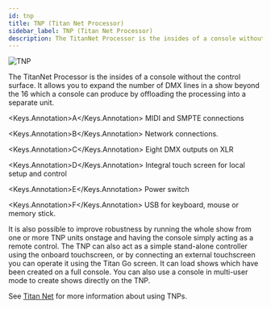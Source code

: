 ```yaml
---
id: tnp
title: TNP (Titan Net Processor)
sidebar_label: TNP (Titan Net Processor)
description: The TitanNet Processor is the insides of a console without the control surface.
---
```


![TNP](/docs/images/TNP.png)

The TitanNet Processor is the insides of a console without the control
surface. It allows you to expand the number of DMX lines in a show
beyond the 16 which a console can produce by offloading the processing
into a separate unit.

<Keys.Annotation>A</Keys.Annotation> MIDI and SMPTE connections

<Keys.Annotation>B</Keys.Annotation> Network connections.

<Keys.Annotation>C</Keys.Annotation> Eight DMX outputs on XLR

<Keys.Annotation>D</Keys.Annotation> Integral touch screen for local setup and control

<Keys.Annotation>E</Keys.Annotation> Power switch

<Keys.Annotation>F</Keys.Annotation> USB for keyboard, mouse or memory stick.

It is also possible to improve robustness by running the whole show from
one or more TNP units onstage and having the console simply acting as a
remote control. The TNP can also act as a simple stand-alone controller
using the onboard touchscreen, or by connecting an external touchscreen
you can operate it using the Titan Go screen. It can load shows which
have been created on a full console. You can also use a console in
multi-user mode to create shows directly on the TNP.

See [Titan Net](../titan-net.md) for more information about using TNPs.